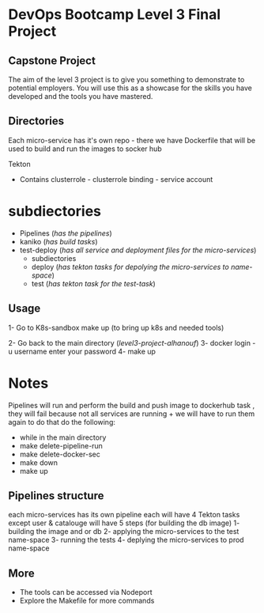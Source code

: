 # DevOps Bootcamp Level 3 Final Project

## Capstone Project

The aim of the level 3 project is to give you something to demonstrate to potential employers. You will use this as a showcase for the skills you have developed and the tools you have mastered.

## Directories 
Each micro-service has it's own repo - there we have Dockerfile that will be used to build and run the images to socker hub

Tekton 
- Contains clusterrole - clusterrole binding - service account

# subdiectories
- Pipelines (*has the pipelines*)
- kaniko (*has build tasks*)
- test-deploy (*has all service and deployment files for the micro-services*)
	- subdiectories
	- deploy (*has tekton tasks for depolying the micro-services to name-space*)
	- test (*has tekton task for the test-task*)
## Usage
1- Go to K8s-sandbox make up (to bring up k8s and needed tools)

2- Go back to the main directory (*level3-project-alhanouf*)
3- docker login -u username
        enter your password
4- make up

# Notes
Pipelines will run and perform the build and push image to dockerhub task , they will fail because not all services are running + we will have to run them again to do that do the following:

- while in the main directory 
- make delete-pipeline-run 
- make delete-docker-sec
- make down
- make up

## Pipelines structure 

each micro-services has its own pipeline each will have 4 Tekton tasks except user & catalouge will have 5 steps (for building the db image)
1- building the image and or db
2- applying the micro-services to the test name-space 
3- running the tests
4- deplying the micro-services to prod name-space


## More

- The tools can be accessed via Nodeport
- Explore the Makefile for more commands 

